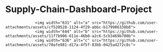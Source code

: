 # Supply-Chain-Dashboard-Project

                 <img width="631" alt="a" src="https://github.com/user-attachments/assets/cf520528-1124-4f29-abbc-b179986338b8">
                 <img width="644" alt="b" src="https://github.com/user-attachments/assets/11f7b906-611e-46b0-a2c6-5cb3469b700b">
                 <img width="636" alt="c" src="https://github.com/user-attachments/assets/70afe981-d17a-4f5f-83bb-0425a4272c8c">

